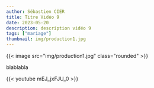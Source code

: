 ```yaml
---
author: Sébastien CIER
title: Titre Vidéo 9
date: 2023-05-20
description: description vidéo 9
tags: ["mariage"]
thumbnail: img/production1.jpg
---
```


{{< image src="img/production1.jpg" class="rounded" >}}

blablabla


{{< youtube mEJ_jxFJU_0 >}}


